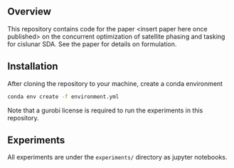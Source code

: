 ## Overview
This repository contains code for the paper \<insert paper here once published\> on the concurrent optimization of satellite phasing and tasking for cislunar SDA. See the paper for details on formulation.


## Installation
After cloning the repository to your machine, create a conda environment
```bash
conda env create -f environment.yml
```

Note that a gurobi license is required to run the experiments in this repository.

## Experiments
All experiments are under the `experiments/` directory as jupyter notebooks.